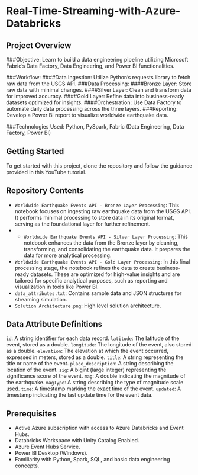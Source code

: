 # Real-Time-Streaming-with-Azure-Databricks

## Project Overview
###Objective: Learn to build a data engineering pipeline utilizing Microsoft Fabric’s Data Factory, Data Engineering, and Power BI functionalities.

###Workflow:
####Data Ingestion: Utilize Python’s requests library to fetch raw data from the USGS API.
###Data Processing:
####Bronze Layer: Store raw data with minimal changes.
####Silver Layer: Clean and transform data for improved accuracy.
####Gold Layer: Refine data into business-ready datasets optimized for insights.
####Orchestration: Use Data Factory to automate daily data processing across the three layers.
###Reporting: Develop a Power BI report to visualize worldwide earthquake data.

###Technologies Used: Python, PySpark, Fabric (Data Engineering, Data Factory, Power BI)

## Getting Started
To get started with this project, clone the repository and follow the guidance provided in this YouTube tutorial.

## Repository Contents
- `Worldwide Earthquake Events API - Bronze Layer Processing`: This notebook focuses on ingesting raw earthquake data from the USGS API. It performs minimal processing to store data in its original format, serving as the foundational layer for further refinement.
- - `Worldwide Earthquake Events API - Silver Layer Processing`: This notebook enhances the data from the Bronze layer by cleaning, transforming, and consolidating the earthquake data. It prepares the data for more analytical processing.
- `Worldwide Earthquake Events API - Gold Layer Processing`: In this final processing stage, the notebook refines the data to create business-ready datasets. These are optimized for high-value insights and are tailored for specific analytical purposes, such as reporting and visualization in tools like Power BI.
- `data_attributes.txt`: Contains sample data and JSON structures for streaming simulation.
- `Solution Architecture.png`: High level solution architecture.

## Data Attribute Definitions
`id`: A string identifier for each data record.
`latitude`: The latitude of the event, stored as a double.
`longitude`: The longitude of the event, also stored as a double.
`elevation`: The elevation at which the event occurred, expressed in meters, stored as a double.
`title`: A string representing the title or name of the event.
`place_description`: A string describing the location of the event.
`sig`: A bigint (large integer) representing the significance score of the event.
`mag`: A double indicating the magnitude of the earthquake.
`magType`: A string describing the type of magnitude scale used.
`time`: A timestamp marking the exact time of the event.
`updated`: A timestamp indicating the last update time for the event data.

## Prerequisites
- Active Azure subscription with access to Azure Databricks and Event Hubs.
- Databricks Workspace with Unity Catalog Enabled.
- Azure Event Hubs Service.
- Power BI Desktop (Windows).
- Familiarity with Python, Spark, SQL, and basic data engineering concepts.

